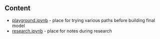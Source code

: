 ## Content

- [playground.ipynb](https://github.com/katarinagresova/MLprojects/blob/main/BookRecommendations/playground.ipynb) - place for trying various paths before building final model
- [research.ipynb](https://github.com/katarinagresova/MLprojects/blob/main/BookRecommendations/research.ipynb) - place for notes during research
